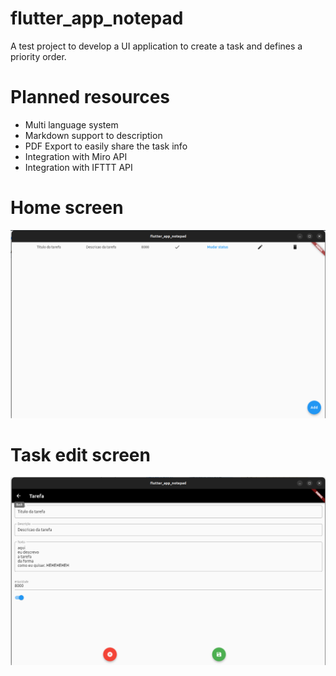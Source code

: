 # flutter_app_notepad

A test project to develop a UI application to create a task and defines a priority order.

# Planned resources

- Multi language system
- Markdown support to description
- PDF Export to easily share the task info
- Integration with Miro API
- Integration with IFTTT API
# Home screen

![alt text](docs/tela_inicial.png "Home screen")

# Task edit screen

![alt text](docs/tela_edit.png "edit screen")
